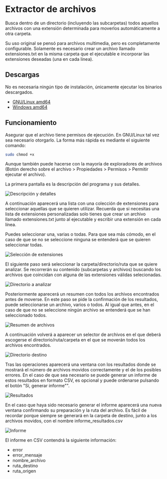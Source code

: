 # Extractor de archivos

Busca dentro de un directorio (incluyendo las subcarpetas) todos aquellos archivos con una extensión determinada para moverlos automáticamente a otra carpeta.

Su uso original se pensó para archivos multimedia, pero es completamente configurable. Solamente es necesario crear un archivo llamado extensiones.txt en la misma carpeta que el ejecutable e incorporar las extensiones deseadas (una en cada linea).

## Descargas

No es necesaria ningún tipo de instalación, únicamente ejecutar los binarios descargados.

* [GNU/Linux amd64](https://github.com/antikorps/extractor_archivos/raw/main/bin/extractor_archivos)
* [Windows amd64](https://github.com/antikorps/extractor_archivos/raw/main/bin/extractor_archivos.exe)

## Funcionamiento

Asegurar que el archivo tiene permisos de ejecución. En GNU/Linux tal vez sea necesario otorgarlo. La forma más rápida es mediante el siguiente comando:

```bash
sudo chmod +x 
```

Aunque también puede hacerse con la mayoría de exploradores de archivos (Botón derecho sobre el archivo > Propiedades > Permisos > Permitir ejecutar el archivo).

La primera pantalla es la descripción del programa y sus detalles.

![Descripción y detalles](https://i.imgur.com/Upx0fWn.png "Descripción y detalles")

A continuación aparecerá una lista con una colección de extensiones para seleccionar aquellas que se quieren utilizar. Recuerda que si necesitas una lista de extensiones personalizadas solo tienes que crear un archivo llamado extensiones.txt junto al ejecutable y escribir una extensión en cada línea.

Puedes seleccionar una, varias o todas. Para que sea más cómodo, en el caso de que se no se seleccione ninguna se entenderá que se quieren seleccionar todas.

![Selección de extensiones](https://i.imgur.com/rgDyPHh.png "Selección de extensiones")

El siguiente paso será seleccionar la carpeta/directorio/ruta que se quiere analizar. Se recorrerán su contenido (subcarpetas y archivos) buscando los archivos que coincidan con alguna de las extensiones válidas selecionadas.

![Directorio a analizar](https://i.imgur.com/tRTfTVH.png "Directorio a analizar")

Posteriormente aparecerá un resumen con todos los archivos encontrados antes de moverse. En este paso se pide la confirmación de los resultados, puede seleccionarse un archivo, varios o todos. Al igual que antes, en el caso de que no se seleccione ningún archivo se entenderá que se han seleccionado todos.

![Resumen de archivos](https://i.imgur.com/j8pRqNk.png "Resumen de archivos")

A continuación volverá a aparecer un selector de archivos en el que deberá escogerse el directorio/ruta/carpeta en el que se moverán todos los archivos encontrados.

![Directorio destino](https://i.imgur.com/atzwM5X.png "Directorio destino")

Tras las operaciones aparecerá una ventana con los resultados donde se mostrará el número de archivos movidos correctamente y el de los posibles errores. En el caso de que sea necesario se puede generar un informe de estos resultados en formato CSV, es opcional y puede ordenarse pulsando el botón "Sí, generar informe"".

![Resultados](https://i.imgur.com/MBUuheF.png "Resultados")

En el caso que haya sido necesario generar el informe aparecerá una nueva ventana confirmando su preparación y la ruta del archivo. Es fácil de recordar porque siempre se generará en la carpeta de destino, junto a los archivos movidos, con el nombre informe_resultados.csv

![Informe](https://i.imgur.com/8XOVOIA.png "Informe")

El informe en CSV contendrá la siguiente información:

* error
* error_mensaje
* nombre_archivo
* ruta_destino
* ruta_origen
